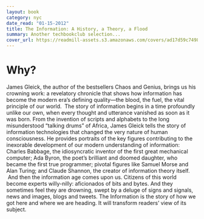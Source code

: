 ```yaml
---
layout: book
category: nyc
date_read: "01-15-2012"
title: The Information: A History, a Theory, a Flood
summary: Another techbookclub selection...
cover_url: https://readmill-assets.s3.amazonaws.com/covers/ad17d59c749819636dc7827df56c585d-original.png?1351869276
---
```


# Why?

James Gleick, the author of the bestsellers Chaos and Ge­nius, brings us his crowning work: a revelatory chronicle that shows how information has become the modern era’s defining quality—the blood, the fuel, the vital principle of our world.  The story of information begins in a time profoundly unlike our own, when every thought and utterance vanished as soon as it was born. From the invention of scripts and alphabets to the long misunderstood “talk­ing drums” of Africa, James Gleick tells the story of information technologies that changed the very nature of human consciousness. He provides portraits of the key figures contributing to the inexorable develop­ment of our modern understanding of information: Charles Babbage, the idiosyncratic inventor of the first great mechanical computer; Ada Byron, the po­et’s brilliant and doomed daughter, who became the first true programmer; pivotal figures like Samuel Morse and Alan Turing; and Claude Shannon, the cre­ator of information theory itself.  And then the information age comes upon us. Citi­zens of this world become experts willy-nilly: aficiona­dos of bits and bytes. And they sometimes feel they are drowning, swept by a deluge of signs and signals, news and images, blogs and tweets. The Information is the story of how we got here and where we are heading. It will transform readers’ view of its subject.